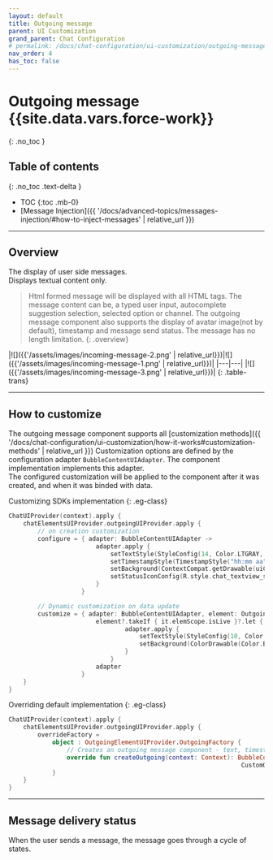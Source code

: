 ```yaml
---
layout: default
title: Outgoing message
parent: UI Customization
grand_parent: Chat Configuration 
# permalink: /docs/chat-configuration/ui-customization/outgoing-message
nav_order: 4
has_toc: false
---
```


# Outgoing message {{site.data.vars.force-work}}
{: .no_toc }

## Table of contents
{: .no_toc .text-delta }

- TOC
{:toc .mb-0}
- [Message Injection]({{ '/docs/advanced-topics/messages-injection/#how-to-inject-messages' | relative_url }})

---

## Overview
The display of user side messages.  
Displays textual content only.  
> Html formed message will be displayed with all HTML tags. 
The message content can be, a typed user input, autocomplete suggestion selection, selected option or channel.
The outgoing message component also supports the display of avatar image(not by default), timestamp and message send status.
The message has no length limitation.
{: .overview}

|![]({{'/assets/images/incoming-message-2.png' | relative_url}})|![]({{'/assets/images/incoming-message-1.png' | relative_url}})|
|---|---|
|![]({{'/assets/images/incoming-message-3.png' | relative_url}})|
{: .table-trans}

---

## How to customize
The outgoing message component supports all [customization methods]({{ '/docs/chat-configuration/ui-customization/how-it-works#customization-methods' | relative_url }})
Customization options are defined by the configuration adapter `BubbleContentUIAdapter`. The component implementation implements this adapter.   
The configured customization will be applied to the component after it was created, and when it was binded with data.

Customizing SDKs implementation
{: .eg-class}
```kotlin
ChatUIProvider(context).apply {
    chatElementsUIProvider.outgoingUIProvider.apply {
        // on creation customization
        configure = { adapter: BubbleContentUIAdapter ->
                        adapter.apply {
                            setTextStyle(StyleConfig(14, Color.LTGRAY, Typeface.SANS_SERIF))
                            setTimestampStyle(TimestampStyle("hh:mm aa", 10, Color.parseColor("#aeaeae")))
                            setBackground(ContextCompat.getDrawable(uiContext, R.drawable.outgoing))
                            setStatusIconConfig(R.style.chat_textview_status_icon_style)
                        }
                    }

        // Dynamic customization on data update
        customize = { adapter: BubbleContentUIAdapter, element: OutgoingElementModel? ->
                        element?.takeIf { it.elemScope.isLive }?.let {
                                adapter.apply {
                                    setTextStyle(StyleConfig(10, Color.WHITE))
                                    setBackground(ColorDrawable(Color.BLUE))
                                }
                            }
                        adapter
                    }
    }
}
```            

Overriding default implementation
{: .eg-class}
```kotlin
ChatUIProvider(context).apply {
    chatElementsUIProvider.outgoingUIProvider.apply {
        overrideFactory = 
            object : OutgoingElementUIProvider.OutgoingFactory {
                // Creates an outgoing message component - text, timestamp, status
                override fun createOutgoing(context: Context): BubbleContentAdapter =
                                                                CustomOutgoingView(context)
            }
    }
}
```

---

## Message delivery status
When the user sends a message, the message goes through a cycle of states.
 


